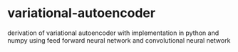 # variational-autoencoder
derivation of variational autoencoder with implementation in python and numpy using feed forward neural network and convolutional neural network
